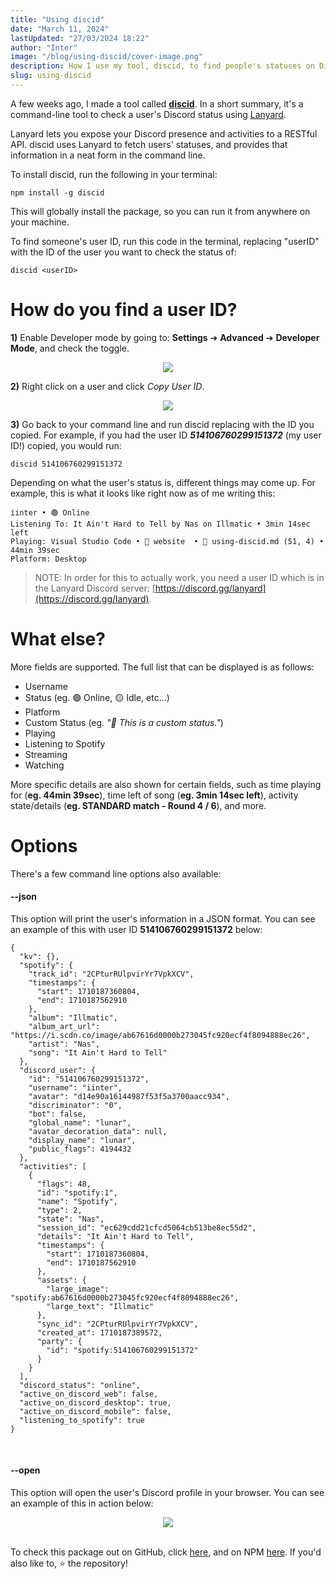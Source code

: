 ```yaml
---
title: "Using discid"
date: "March 11, 2024"
lastUpdated: "27/03/2024 18:22"
author: "Inter"
image: "/blog/using-discid/cover-image.png"
description: How I use my tool, discid, to find people's statuses on Discord, directly from the command line.
slug: using-discid
---
```


A few weeks ago, I made a tool called [**discid**](https://discid.xyz). In a short summary, it's a command-line tool to check a user's Discord status using [Lanyard](https://github.com/phineas/lanyard).

Lanyard lets you expose your Discord presence and activities to a RESTful API. discid uses Lanyard to fetch users' statuses, and provides that information in a neat form in the command line.

To install discid, run the following in your terminal:

```
npm install -g discid
```

This will globally install the package, so you can run it from anywhere on your machine.

To find someone's user ID, run this code in the terminal, replacing "userID" with the ID of the user you want to check the status of:

```
discid <userID>
```

#  How do you find a user ID?

**1)** Enable Developer mode by going to: **Settings** ➔ **Advanced** ➔ **Developer Mode**, and check the toggle.

<div align="center">
<img src="/blog/using-discid/developer-mode-toggle.png">
</div>

**2)** Right click on a user and click *Copy User ID*.

<div align="center">
<img src="/blog/using-discid/copy-user-id.png">
</div>

**3)** Go back to your command line and run discid <userId> replacing <userId> with the ID you copied. For example, if you had the user ID ***514106760299151372*** (my user ID!) copied, you would run:

```
discid 514106760299151372
```

Depending on what the user's status is, different things may come up. For example, this is what it looks like right now as of me writing this:

```
iinter • 🟢 Online
Listening To: It Ain't Hard to Tell by Nas on Illmatic • 3min 14sec left
Playing: Visual Studio Code • 📂 website  • 📝 using-discid.md (51, 4) • 44min 39sec
Platform: Desktop
```

> NOTE: In order for this to actually work, you need a user ID which is in the Lanyard Discord server: [https://discord.gg/lanyard](https://discord.gg/lanyard).

# What else?

More fields are supported. The full list that can be displayed is as follows:

* Username
* Status (eg. 🟢 Online, 🟡 Idle, etc...)
* Platform
* Custom Status (eg. *"💫 This is a custom status."*)
* Playing
* Listening to Spotify
* Streaming
* Watching

More specific details are also shown for certain fields, such as time playing for (**eg. 44min 39sec**), time left of song (**eg. 3min 14sec left**), activity state/details (**eg. STANDARD match - Round 4 / 6**), and more.

# Options

There's a few command line options also available:

#### --json
This option will print the user's information in a JSON format. You can see an example of this with user ID **514106760299151372** below:

```
{
  "kv": {},
  "spotify": {
    "track_id": "2CPturRUlpvirYr7VpkXCV",
    "timestamps": {
      "start": 1710187360804,
      "end": 1710187562910
    },
    "album": "Illmatic",
    "album_art_url": "https://i.scdn.co/image/ab67616d0000b273045fc920ecf4f8094888ec26",      
    "artist": "Nas",
    "song": "It Ain't Hard to Tell"
  },
  "discord_user": {
    "id": "514106760299151372",
    "username": "iinter",
    "avatar": "d14e90a16144987f53f5a3700aacc934",
    "discriminator": "0",
    "bot": false,
    "global_name": "lunar",
    "avatar_decoration_data": null,
    "display_name": "lunar",
    "public_flags": 4194432
  },
  "activities": [
    {
      "flags": 48,
      "id": "spotify:1",
      "name": "Spotify",
      "type": 2,
      "state": "Nas",
      "session_id": "ec629cdd21cfcd5064cb513be8ec55d2",
      "details": "It Ain't Hard to Tell",
      "timestamps": {
        "start": 1710187360804,
        "end": 1710187562910
      },
      "assets": {
        "large_image": "spotify:ab67616d0000b273045fc920ecf4f8094888ec26",
        "large_text": "Illmatic"
      },
      "sync_id": "2CPturRUlpvirYr7VpkXCV",
      "created_at": 1710187389572,
      "party": {
        "id": "spotify:514106760299151372"
      }
    }
  ],
  "discord_status": "online",
  "active_on_discord_web": false,
  "active_on_discord_desktop": true,
  "active_on_discord_mobile": false,
  "listening_to_spotify": true
}
```

<br>

#### --open
This option will open the user's Discord profile in your browser. You can see an example of this in action below:

<div align="center">
<img src="/blog/using-discid/open-option-example.gif">
</div>

<br>

To check this package out on GitHub, click [here](https://github.com/inttter/discid), and on NPM [here](https://npmjs.com/package/discid). If you'd also like to, ⭐ the repository!